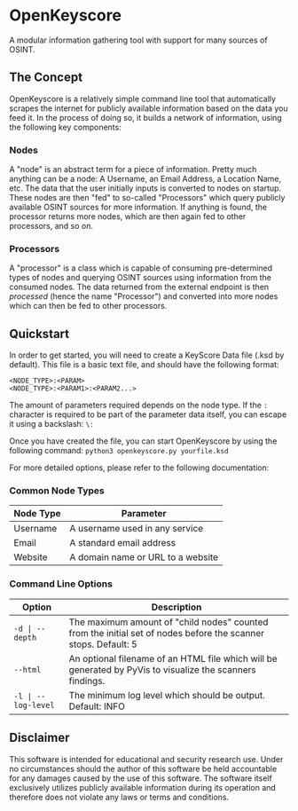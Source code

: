 # OpenKeyscore
A modular information gathering tool with support for many sources of OSINT.



## The Concept

OpenKeyscore is a relatively simple command line tool that automatically scrapes the internet for publicly available information based on the data you feed it. In the process of doing so, it builds a network of information, using the following key components:

### Nodes

A "node" is an abstract term for a piece of information. Pretty much anything can be a node: A Username, an Email Address, a Location Name, etc. The data that the user initially inputs is converted to nodes on startup. These nodes are then "fed" to so-called "Processors" which query publicly available OSINT sources for more information. If anything is found, the processor returns more nodes, which are then again fed to other processors, and so on.

### Processors

A "processor" is a class which is capable of consuming pre-determined types of nodes and querying OSINT sources using information from the consumed nodes. The data returned from the external endpoint is then *processed* (hence the name "Processor") and converted into more nodes which can then be fed to other processors.



## Quickstart

In order to get started, you will need to create a KeyScore Data file (.ksd by default). This file is a basic text file, and should have the following format:

```
<NODE_TYPE>:<PARAM>
<NODE_TYPE>:<PARAM1>:<PARAM2...>
```

The amount of parameters required depends on the node type. If the `:` character is required to be part of the parameter data itself, you can escape it using a backslash: `\:`

Once you have created the file, you can start OpenKeyscore by using the following command: `python3 openkeyscore.py yourfile.ksd`

For more detailed options, please refer to the following documentation:

### Common Node Types

| Node Type | Parameter                         |
|-----------|-----------------------------------|
| Username  | A username used in any service    |
| Email     | A standard email address          |
| Website   | A domain name or URL to a website |

### Command Line Options

| Option              | Description                                                                                                     |
|---------------------|-----------------------------------------------------------------------------------------------------------------|
| `-d \| --depth`     | The maximum amount of "child nodes" counted from the initial set of nodes before the scanner stops. Default: 5  |
| `--html`            | An optional filename of an HTML file which will be generated by PyVis to visualize the scanners findings.       |
| `-l \| --log-level` | The minimum log level which should be output. Default: INFO                                                     |



## Disclaimer

This software is intended for educational and security research use. Under no circumstances should the author of this software be held accountable for any damages caused by the use of this software. The software itself exclusively utilizes publicly available information during its operation and therefore does not violate any laws or terms and conditions.